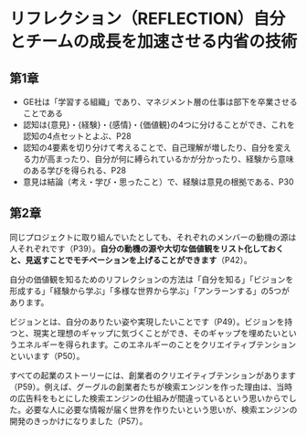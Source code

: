 # リフレクション（REFLECTION）自分とチームの成長を加速させる内省の技術

## 第1章

- GE社は「学習する組織」であり、マネジメント層の仕事は部下を卒業させることである
- 認知は{意見}・{経験}・{感情}・{価値観}の4つに分けることができ、これを認知の4点セットとよぶ、P28
- 認知の4要素を切り分けて考えることで、自己理解が増したり、自分を変える力が高まったり、自分が何に縛られているかが分かったり、経験から意味のある学びを得られる、P28
- 意見は結論（考え・学び・思ったこと）で、経験は意見の根拠である、P30

## 第2章

同じプロジェクトに取り組んでいたとしても、それぞれのメンバーの動機の源は人それぞれです（P39）。**自分の動機の源や大切な価値観をリスト化しておくと、見返すことでモチベーションを上げることができます**（P42）。

自分の価値観を知るためのリフレクションの方法は「自分を知る」「ビジョンを形成する」「経験から学ぶ」「多様な世界から学ぶ」「アンラーンする」の5つがあります。

ビジョンとは、自分のありたい姿や実現したいことです（P49）。ビジョンを持つと、現実と理想のギャップに気づくことができ、そのギャップを埋めたいというエネルギーを得られます。このエネルギーのことをクリエイティブテンションといいます（P50）。

すべての起業のストーリーには、創業者のクリエイティブテンションがあります（P59）。例えば、グーグルの創業者たちが検索エンジンを作った理由は、当時の広告料をもとにした検索エンジンの仕組みが間違っているという思いからでした。必要な人に必要な情報が届く世界を作りたいという思いが、検索エンジンの開発のきっかけになりました（P57）。
